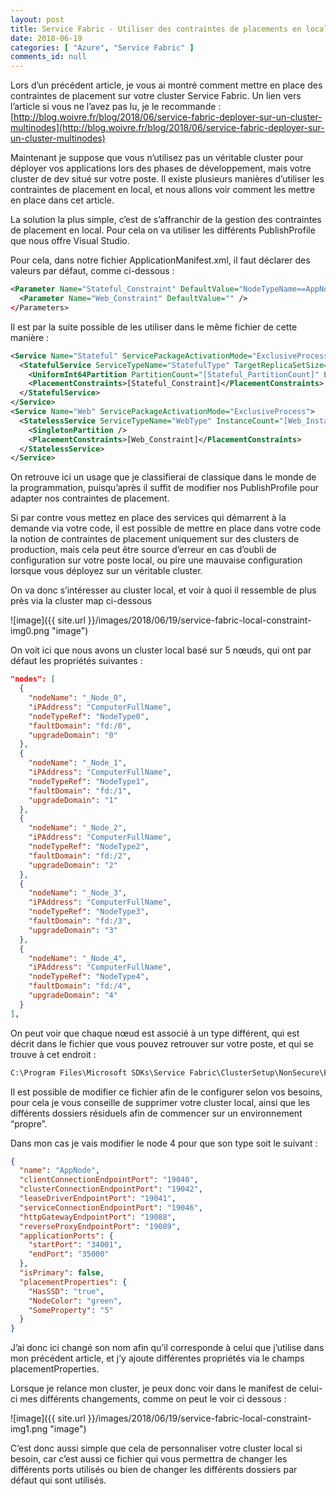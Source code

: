 ```yaml
---
layout: post
title: Service Fabric - Utiliser des contraintes de placements en local
date: 2018-06-19
categories: [ "Azure", "Service Fabric" ]
comments_id: null 
---
```


Lors d’un précédent article, je vous ai montré comment mettre en place des contraintes de placement sur votre cluster Service Fabric. Un lien vers l’article si vous ne l’avez pas lu, je le recommande : [http://blog.woivre.fr/blog/2018/06/service-fabric-deployer-sur-un-cluster-multinodes](http://blog.woivre.fr/blog/2018/06/service-fabric-deployer-sur-un-cluster-multinodes)

Maintenant je suppose que vous n’utilisez pas un véritable cluster pour déployer vos applications lors des phases de développement, mais votre cluster de dev situé sur votre poste. Il existe plusieurs manières d’utiliser les contraintes de placement en local, et nous allons voir comment les mettre en place dans cet article.

La solution la plus simple, c’est de s’affranchir de la gestion des contraintes de placement en local. Pour cela on va utiliser les différents PublishProfile que nous offre Visual Studio.

Pour cela, dans notre fichier ApplicationManifest.xml, il faut déclarer des valeurs par défaut, comme ci-dessous :

```xml
<Parameter Name="Stateful_Constraint" DefaultValue="NodeTypeName==AppNode" />
  <Parameter Name="Web_Constraint" DefaultValue="" />
</Parameters>
```

Il est par la suite possible de les utiliser dans le même fichier de cette manière :

```xml
<Service Name="Stateful" ServicePackageActivationMode="ExclusiveProcess">
  <StatefulService ServiceTypeName="StatefulType" TargetReplicaSetSize="[Stateful_TargetReplicaSetSize]" MinReplicaSetSize="[Stateful_MinReplicaSetSize]">
    <UniformInt64Partition PartitionCount="[Stateful_PartitionCount]" LowKey="-9223372036854775808" HighKey="9223372036854775807" />
    <PlacementConstraints>[Stateful_Constraint]</PlacementConstraints>
  </StatefulService>
</Service>
<Service Name="Web" ServicePackageActivationMode="ExclusiveProcess">
  <StatelessService ServiceTypeName="WebType" InstanceCount="[Web_InstanceCount]">
    <SingletonPartition />
    <PlacementConstraints>[Web_Constraint]</PlacementConstraints>
  </StatelessService>
</Service>
```

On retrouve ici un usage que je classifierai de classique dans le monde de la programmation, puisqu’après il suffit de modifier nos PublishProfile pour adapter nos contraintes de placement.

Si par contre vous mettez en place des services qui démarrent à la demande via votre code, il est possible de mettre en place dans votre code la notion de contraintes de placement uniquement sur des clusters de production, mais cela peut être source d’erreur en cas d’oubli de configuration sur votre poste local, ou pire une mauvaise configuration lorsque vous déployez sur un véritable cluster.

On va donc s’intéresser au cluster local, et voir à quoi il ressemble de plus près via la cluster map ci-dessous

![image]({{ site.url }}/images/2018/06/19/service-fabric-local-constraint-img0.png "image")

On voit ici que nous avons un cluster local basé sur 5 nœuds, qui ont par défaut les propriétés suivantes :

```json
"nodes": [
  {
    "nodeName": "_Node_0",
    "iPAddress": "ComputerFullName",
    "nodeTypeRef": "NodeType0",
    "faultDomain": "fd:/0",
    "upgradeDomain": "0"
  },
  {
    "nodeName": "_Node_1",
    "iPAddress": "ComputerFullName",
    "nodeTypeRef": "NodeType1",
    "faultDomain": "fd:/1",
    "upgradeDomain": "1"
  },
  {
    "nodeName": "_Node_2",
    "iPAddress": "ComputerFullName",
    "nodeTypeRef": "NodeType2",
    "faultDomain": "fd:/2",
    "upgradeDomain": "2"
  },
  {
    "nodeName": "_Node_3",
    "iPAddress": "ComputerFullName",
    "nodeTypeRef": "NodeType3",
    "faultDomain": "fd:/3",
    "upgradeDomain": "3"
  },
  {
    "nodeName": "_Node_4",
    "iPAddress": "ComputerFullName",
    "nodeTypeRef": "NodeType4",
    "faultDomain": "fd:/4",
    "upgradeDomain": "4"
  }
],
```

On peut voir que chaque nœud est associé à un type différent, qui est décrit dans le fichier que vous pouvez retrouver sur votre poste, et qui se trouve à cet endroit :

```cmd
C:\Program Files\Microsoft SDKs\Service Fabric\ClusterSetup\NonSecure\FiveNode\ClusterManifestTemplate.json
```

Il est possible de modifier ce fichier afin de le configurer selon vos besoins, pour cela je vous conseille de supprimer votre cluster local, ainsi que les différents dossiers résiduels afin de commencer sur un environnement “propre”.

Dans mon cas je vais modifier le node 4 pour que son type soit le suivant :

```json
{
  "name": "AppNode",
  "clientConnectionEndpointPort": "19040",
  "clusterConnectionEndpointPort": "19042",
  "leaseDriverEndpointPort": "19041",
  "serviceConnectionEndpointPort": "19046",
  "httpGatewayEndpointPort": "19088",
  "reverseProxyEndpointPort": "19089",
  "applicationPorts": {
    "startPort": "34001",
    "endPort": "35000"
  },
  "isPrimary": false,
  "placementProperties": {
    "HasSSD": "true",
    "NodeColor": "green",
    "SomeProperty": "5"
  }
}
```

J’ai donc ici changé son nom afin qu’il corresponde à celui que j’utilise dans mon précédent article, et j’y ajoute différentes propriétés via le champs placementProperties.

Lorsque je relance mon cluster, je peux donc voir dans le manifest de celui-ci mes différents changements, comme on peut le voir ci dessous :

![image]({{ site.url }}/images/2018/06/19/service-fabric-local-constraint-img1.png "image")

C’est donc aussi simple que cela de personnaliser votre cluster local si besoin, car c’est aussi ce fichier qui vous permettra de changer les différents ports utilisés ou bien de changer les différents dossiers par défaut qui sont utilisés.
